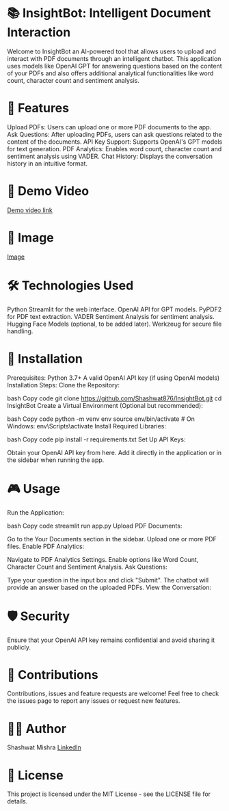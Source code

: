 # 📚 InsightBot: Intelligent Document Interaction

Welcome to InsightBot an AI-powered tool that allows users to upload and interact with PDF documents through an intelligent chatbot. This application uses models like OpenAI GPT for answering questions based on the content of your PDFs and also offers additional analytical functionalities like word count, character count and sentiment analysis.

# 🚀 Features

Upload PDFs: Users can upload one or more PDF documents to the app.
Ask Questions: After uploading PDFs, users can ask questions related to the content of the documents.
API Key Support: Supports OpenAI's GPT models for text generation.
PDF Analytics: Enables word count, character count and sentiment analysis using VADER.
Chat History: Displays the conversation history in an intuitive format.

# 📂 Demo Video

[Demo video link](https://www.linkedin.com/posts/sm980_excited-to-share-my-another-project-based-activity-7243682941816520704-IQwY?utm_source=share&utm_medium=member_desktop)

# 📂 Image 

[Image](https://www.linkedin.com/feed/update/urn:li:ugcPost:7243682781694726144?commentUrn=urn%3Ali%3Acomment%3A%28ugcPost%3A7243682781694726144%2C7243689240503439360%29&dashCommentUrn=urn%3Ali%3Afsd_comment%3A%287243689240503439360%2Curn%3Ali%3AugcPost%3A7243682781694726144%29)

# 🛠️ Technologies Used

Python
Streamlit for the web interface.
OpenAI API for GPT models.
PyPDF2 for PDF text extraction.
VADER Sentiment Analysis for sentiment analysis.
Hugging Face Models (optional, to be added later).
Werkzeug for secure file handling.

# 📝 Installation

Prerequisites:
Python 3.7+
A valid OpenAI API key (if using OpenAI models)
Installation Steps:
Clone the Repository:

bash
Copy code
git clone https://github.com/Shashwat876/InsightBot.git
cd InsightBot
Create a Virtual Environment (Optional but recommended):

bash
Copy code
python -m venv env
source env/bin/activate    # On Windows: env\Scripts\activate
Install Required Libraries:

bash
Copy code
pip install -r requirements.txt
Set Up API Keys:

Obtain your OpenAI API key from here.
Add it directly in the application or in the sidebar when running the app.

# 🎮 Usage

Run the Application:

bash
Copy code
streamlit run app.py
Upload PDF Documents:

Go to the Your Documents section in the sidebar.
Upload one or more PDF files.
Enable PDF Analytics:

Navigate to PDF Analytics Settings.
Enable options like Word Count, Character Count and Sentiment Analysis.
Ask Questions:

Type your question in the input box and click "Submit".
The chatbot will provide an answer based on the uploaded PDFs.
View the Conversation:


# 🛡️ Security

Ensure that your OpenAI API key remains confidential and avoid sharing it publicly.

# 🤝 Contributions

Contributions, issues and feature requests are welcome! Feel free to check the issues page to report any issues or request new features.

# 🧑‍💻 Author

Shashwat Mishra
[LinkedIn](https://www.linkedin.com/in/sm980/)

# 📜 License

This project is licensed under the MIT License - see the LICENSE file for details.

